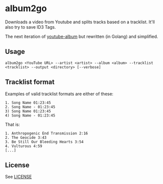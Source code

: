 # album2go

Downloads a video from Youtube and splits tracks based on a tracklist. It'll also try to save ID3 Tags.

The next iteration of [youtube-album](https://github.com/lvm/youtube-album) but rewritten (in Golang) and simplified.

## Usage 

```
album2go <YouTube URL> --artist <artist> --album <album> --tracklist <tracklist> --output <directory> [--verbose]
```

## Tracklist format

Examples of valid tracklist formats are either of these:

``` 
1. Song Name 01:23:45
2. Song Name - 01:23:45
3) Song Name 01:23:45
4) Song Name - 01:23:45
``` 

That is:

``` 
1. Anthropogenic End Transmission 2:16
2. The Geocide 3:43
3. Be Still Our Bleeding Hearts 3:54
4. Vulturous 4:59
[...]
``` 

## License 

See [LICENSE](LICENSE)
